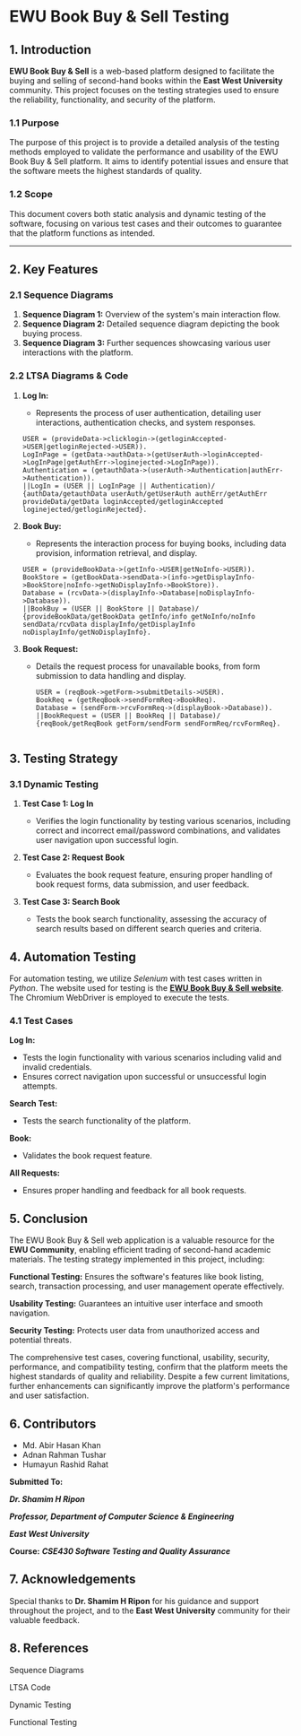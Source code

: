 # EWU Book Buy & Sell Testing

## 1. Introduction

**EWU Book Buy & Sell** is a web-based platform designed to facilitate the buying and selling of second-hand books within the **East West University** community. This project focuses on the testing strategies used to ensure the reliability, functionality, and security of the platform.

### 1.1 Purpose
The purpose of this project is to provide a detailed analysis of the testing methods employed to validate the performance and usability of the EWU Book Buy & Sell platform. It aims to identify potential issues and ensure that the software meets the highest standards of quality.

### 1.2 Scope
This document covers both static analysis and dynamic testing of the software, focusing on various test cases and their outcomes to guarantee that the platform functions as intended.

---

## 2. Key Features

### 2.1 Sequence Diagrams

1. **Sequence Diagram 1:** Overview of the system's main interaction flow.
2. **Sequence Diagram 2:** Detailed sequence diagram depicting the book buying process.
3. **Sequence Diagram 3:** Further sequences showcasing various user interactions with the platform.

### 2.2 LTSA Diagrams & Code

1. **Log In:**
   - Represents the process of user authentication, detailing user interactions, authentication checks, and system responses.

   ```plaintext
   USER = (provideData->clicklogin->(getloginAccepted->USER|getloginRejected->USER)).
   LogInPage = (getData->authData->(getUserAuth->loginAccepted->LogInPage|getAuthErr->loginejected->LogInPage)).
   Authentication = (getauthData->(userAuth->Authentication|authErr->Authentication)).
   ||LogIn = (USER || LogInPage || Authentication)/
   {authData/getauthData userAuth/getUserAuth authErr/getAuthErr provideData/getData loginAccepted/getloginAccepted loginejected/getloginRejected}.

2. **Book Buy:**
   - Represents the interaction process for buying books, including data provision, information retrieval, and display.
  
    ```plaintext
    USER = (provideBookData->(getInfo->USER|getNoInfo->USER)).
    BookStore = (getBookData->sendData->(info->getDisplayInfo->BookStore|noInfo->getNoDisplayInfo->BookStore)).
    Database = (rcvData->(displayInfo->Database|noDisplayInfo->Database)).
    ||BookBuy = (USER || BookStore || Database)/
    {provideBookData/getBookData getInfo/info getNoInfo/noInfo sendData/rcvData displayInfo/getDisplayInfo noDisplayInfo/getNoDisplayInfo}.

2. **Book Request:**
   - Details the request process for unavailable books, from form submission to data handling and display.

     ```plaintext
     USER = (reqBook->getForm->submitDetails->USER).
     BookReq = (getReqBook->sendFormReq->BookReq).
     Database = (sendForm->rcvFormReq->(displayBook->Database)).
     ||BookRequest = (USER || BookReq || Database)/
     {reqBook/getReqBook getForm/sendForm sendFormReq/rcvFormReq}.


## 3. Testing Strategy

### 3.1 Dynamic Testing

1. **Test Case 1: Log In**
   - Verifies the login functionality by testing various scenarios, including correct and incorrect email/password combinations, and validates user navigation upon successful login.
  
2. **Test Case 2: Request Book**
   - Evaluates the book request feature, ensuring proper handling of book request forms, data submission, and user feedback.

3. **Test Case 3: Search Book**
   - Tests the book search functionality, assessing the accuracy of search results based on different search queries and criteria.


## 4. Automation Testing
For automation testing, we utilize *Selenium* with test cases written in *Python*. The website used for testing is the
**[EWU Book Buy & Sell website](https://github.com/abirkhan-zero/ewu-book-buy-sell-website)**. The Chromium WebDriver is employed to execute the tests.

### 4.1 Test Cases
**Log In:** 
 - Tests the login functionality with various scenarios including valid and invalid credentials.
 - Ensures correct navigation upon successful or unsuccessful login attempts.
   
**Search Test:**
 - Tests the search functionality of the platform.
   
**Book:**
 - Validates the book request feature.
   
**All Requests:**
 - Ensures proper handling and feedback for all book requests.


## 5. Conclusion
The EWU Book Buy & Sell web application is a valuable resource for the **EWU Community**, enabling efficient trading of second-hand academic materials. The testing strategy implemented in this project, including:

**Functional Testing:** Ensures the software's features like book listing, search, transaction processing, and user management operate effectively.

**Usability Testing:** Guarantees an intuitive user interface and smooth navigation.

**Security Testing:** Protects user data from unauthorized access and potential threats.

The comprehensive test cases, covering functional, usability, security, performance, and compatibility testing, confirm that the platform meets the highest standards of quality and reliability. Despite a few current limitations, further enhancements can significantly improve the platform's performance and user satisfaction.


## 6. Contributors
- Md. Abir Hasan Khan
- Adnan Rahman Tushar
- Humayun Rashid Rahat

**Submitted To:**

***Dr. Shamim H Ripon*** 

***Professor, Department of Computer Science & Engineering***

***East West University***

**Course:**
***CSE430 Software Testing and Quality Assurance***


## 7. Acknowledgements
Special thanks to **Dr. Shamim H Ripon** for his guidance and support throughout the project, and to the **East West University** community for their valuable feedback.


## 8. References
Sequence Diagrams

LTSA Code

Dynamic Testing

Functional Testing


